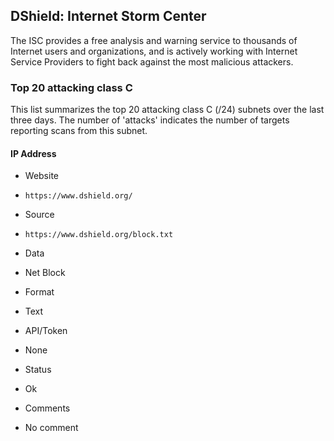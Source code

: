 ## DShield: Internet Storm Center

The ISC provides a free analysis and warning service to thousands of Internet
users and organizations, and is actively working with Internet Service Providers
to fight back against the most malicious attackers.

### Top 20 attacking class C

This list summarizes the top 20 attacking class C (/24) subnets over the last
three days. The number of 'attacks' indicates the number of targets reporting
scans from this subnet.

#### IP Address
>
* Website
 - `https://www.dshield.org/`
* Source
 - `https://www.dshield.org/block.txt`
* Data
 - Net Block
* Format
 - Text
* API/Token
 - None
* Status
 - Ok
* Comments
 - No comment
